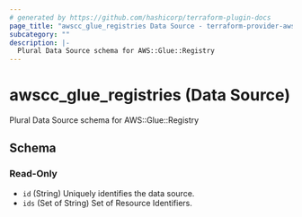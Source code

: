 ```yaml
---
# generated by https://github.com/hashicorp/terraform-plugin-docs
page_title: "awscc_glue_registries Data Source - terraform-provider-awscc"
subcategory: ""
description: |-
  Plural Data Source schema for AWS::Glue::Registry
---
```


# awscc_glue_registries (Data Source)

Plural Data Source schema for AWS::Glue::Registry



<!-- schema generated by tfplugindocs -->
## Schema

### Read-Only

- `id` (String) Uniquely identifies the data source.
- `ids` (Set of String) Set of Resource Identifiers.
